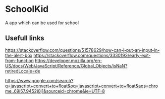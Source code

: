 # SchoolKid
A app which can be used for school

## Usefull links
https://stackoverflow.com/questions/51578629/how-can-i-put-an-input-in-the-alert-box
https://stackoverflow.com/questions/3330193/early-exit-from-function
https://developer.mozilla.org/en-US/docs/Web/JavaScript/Reference/Global_Objects/isNaN?retiredLocale=de

https://www.google.com/search?q=javascript+convert+to+float&oq=javascript+convert+to+float&aqs=chrome..69i57.9452j0j1&sourceid=chrome&ie=UTF-8